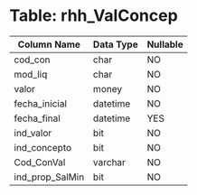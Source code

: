 # Table: rhh_ValConcep

| Column Name | Data Type | Nullable |
|-------------|-----------|----------|
| cod_con | char | NO |
| mod_liq | char | NO |
| valor | money | NO |
| fecha_inicial | datetime | NO |
| fecha_final | datetime | YES |
| ind_valor | bit | NO |
| ind_concepto | bit | NO |
| Cod_ConVal | varchar | NO |
| ind_prop_SalMin | bit | NO |
